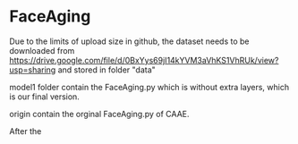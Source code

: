 # FaceAging

Due to the limits of upload size in github, the dataset needs to be downloaded from https://drive.google.com/file/d/0BxYys69jI14kYVM3aVhKS1VhRUk/view?usp=sharing and stored in folder "data"

model1 folder contain the FaceAging.py which is without extra layers, which is our final version.

origin contain the orginal FaceAging.py of CAAE.

After the 

